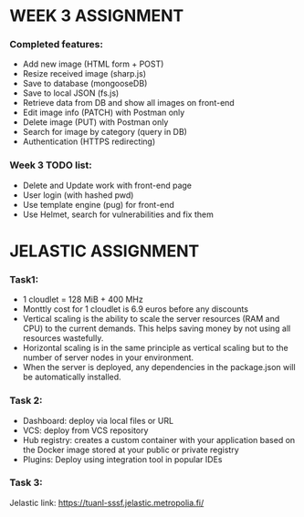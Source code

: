 # WEEK 3 ASSIGNMENT

### Completed features:
- Add new image (HTML form + POST)
- Resize received image (sharp.js) 
- Save to database (mongooseDB)
- Save to local JSON (fs.js)
- Retrieve data from DB and show all images on front-end
- Edit image info (PATCH) with Postman only
- Delete image (PUT) with Postman only
- Search for image by category (query in DB)
- Authentication (HTTPS redirecting)

### Week 3 TODO list:
- Delete and Update work with front-end page
- User login (with hashed pwd)
- Use template engine (pug) for front-end
- Use Helmet, search for vulnerabilities and fix them

# JELASTIC ASSIGNMENT
### Task1:
- 1 cloudlet = 128 MiB + 400 MHz
- Monttly cost for 1 cloudlet is 6.9 euros before any discounts
- Vertical scaling is the ability to scale the server resources (RAM and CPU) to the current demands. This helps saving money by not using all resources wastefully.
- Horizontal scaling is in the same principle as vertical scaling but to the number of server nodes in your environment.
- When the server is deployed, any dependencies in the package.json will be automatically installed.

### Task 2:
- Dashboard: deploy via local files or URL
- VCS: deploy from VCS repository
- Hub registry: creates a custom container with your application based on the Docker image stored at your public or private registry
- Plugins: Deploy using integration tool in popular IDEs

### Task 3:
Jelastic link: https://tuanl-sssf.jelastic.metropolia.fi/